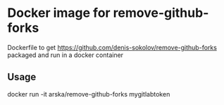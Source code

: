 # Docker image for remove-github-forks

Dockerfile to get https://github.com/denis-sokolov/remove-github-forks packaged and run in a docker container

## Usage

docker run -it arska/remove-github-forks mygitlabtoken
